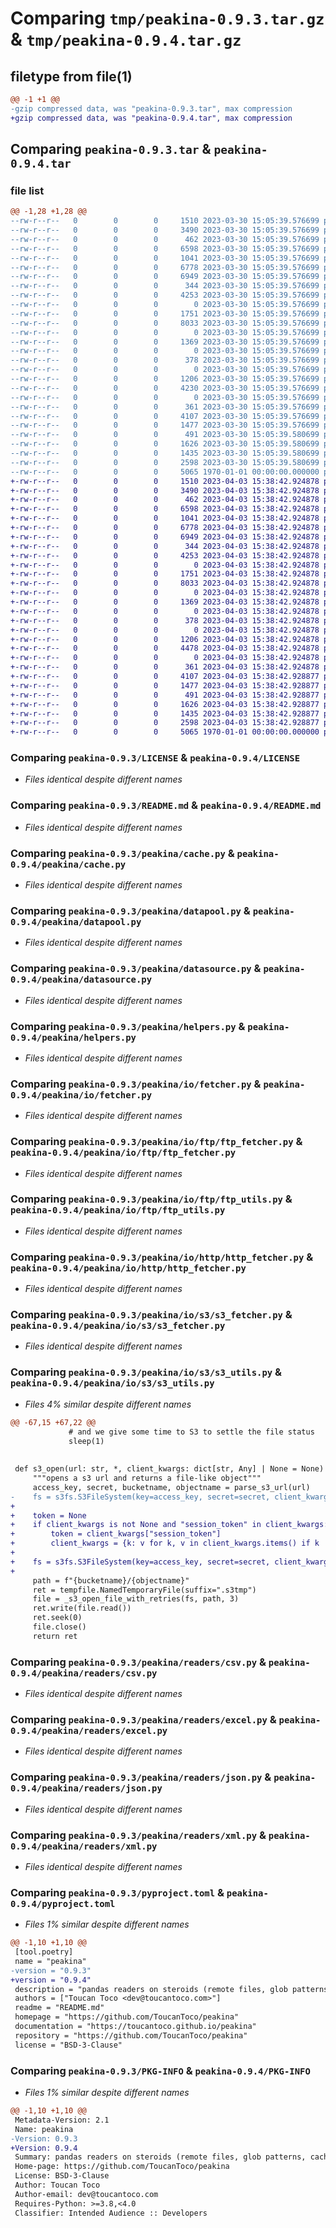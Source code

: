 # Comparing `tmp/peakina-0.9.3.tar.gz` & `tmp/peakina-0.9.4.tar.gz`

## filetype from file(1)

```diff
@@ -1 +1 @@
-gzip compressed data, was "peakina-0.9.3.tar", max compression
+gzip compressed data, was "peakina-0.9.4.tar", max compression
```

## Comparing `peakina-0.9.3.tar` & `peakina-0.9.4.tar`

### file list

```diff
@@ -1,28 +1,28 @@
--rw-r--r--   0        0        0     1510 2023-03-30 15:05:39.576699 peakina-0.9.3/LICENSE
--rw-r--r--   0        0        0     3490 2023-03-30 15:05:39.576699 peakina-0.9.3/README.md
--rw-r--r--   0        0        0      462 2023-03-30 15:05:39.576699 peakina-0.9.3/peakina/__init__.py
--rw-r--r--   0        0        0     6598 2023-03-30 15:05:39.576699 peakina-0.9.3/peakina/cache.py
--rw-r--r--   0        0        0     1041 2023-03-30 15:05:39.576699 peakina-0.9.3/peakina/datapool.py
--rw-r--r--   0        0        0     6778 2023-03-30 15:05:39.576699 peakina-0.9.3/peakina/datasource.py
--rw-r--r--   0        0        0     6949 2023-03-30 15:05:39.576699 peakina-0.9.3/peakina/helpers.py
--rw-r--r--   0        0        0      344 2023-03-30 15:05:39.576699 peakina-0.9.3/peakina/io/__init__.py
--rw-r--r--   0        0        0     4253 2023-03-30 15:05:39.576699 peakina-0.9.3/peakina/io/fetcher.py
--rw-r--r--   0        0        0        0 2023-03-30 15:05:39.576699 peakina-0.9.3/peakina/io/ftp/__init__.py
--rw-r--r--   0        0        0     1751 2023-03-30 15:05:39.576699 peakina-0.9.3/peakina/io/ftp/ftp_fetcher.py
--rw-r--r--   0        0        0     8033 2023-03-30 15:05:39.576699 peakina-0.9.3/peakina/io/ftp/ftp_utils.py
--rw-r--r--   0        0        0        0 2023-03-30 15:05:39.576699 peakina-0.9.3/peakina/io/http/__init__.py
--rw-r--r--   0        0        0     1369 2023-03-30 15:05:39.576699 peakina-0.9.3/peakina/io/http/http_fetcher.py
--rw-r--r--   0        0        0        0 2023-03-30 15:05:39.576699 peakina-0.9.3/peakina/io/local/__init__.py
--rw-r--r--   0        0        0      378 2023-03-30 15:05:39.576699 peakina-0.9.3/peakina/io/local/file_fetcher.py
--rw-r--r--   0        0        0        0 2023-03-30 15:05:39.576699 peakina-0.9.3/peakina/io/s3/__init__.py
--rw-r--r--   0        0        0     1206 2023-03-30 15:05:39.576699 peakina-0.9.3/peakina/io/s3/s3_fetcher.py
--rw-r--r--   0        0        0     4230 2023-03-30 15:05:39.576699 peakina-0.9.3/peakina/io/s3/s3_utils.py
--rw-r--r--   0        0        0        0 2023-03-30 15:05:39.576699 peakina-0.9.3/peakina/py.typed
--rw-r--r--   0        0        0      361 2023-03-30 15:05:39.576699 peakina-0.9.3/peakina/readers/__init__.py
--rw-r--r--   0        0        0     4107 2023-03-30 15:05:39.576699 peakina-0.9.3/peakina/readers/csv.py
--rw-r--r--   0        0        0     1477 2023-03-30 15:05:39.576699 peakina-0.9.3/peakina/readers/excel.py
--rw-r--r--   0        0        0      491 2023-03-30 15:05:39.580699 peakina-0.9.3/peakina/readers/geodata.py
--rw-r--r--   0        0        0     1626 2023-03-30 15:05:39.580699 peakina-0.9.3/peakina/readers/json.py
--rw-r--r--   0        0        0     1435 2023-03-30 15:05:39.580699 peakina-0.9.3/peakina/readers/xml.py
--rw-r--r--   0        0        0     2598 2023-03-30 15:05:39.580699 peakina-0.9.3/pyproject.toml
--rw-r--r--   0        0        0     5065 1970-01-01 00:00:00.000000 peakina-0.9.3/PKG-INFO
+-rw-r--r--   0        0        0     1510 2023-04-03 15:38:42.924878 peakina-0.9.4/LICENSE
+-rw-r--r--   0        0        0     3490 2023-04-03 15:38:42.924878 peakina-0.9.4/README.md
+-rw-r--r--   0        0        0      462 2023-04-03 15:38:42.924878 peakina-0.9.4/peakina/__init__.py
+-rw-r--r--   0        0        0     6598 2023-04-03 15:38:42.924878 peakina-0.9.4/peakina/cache.py
+-rw-r--r--   0        0        0     1041 2023-04-03 15:38:42.924878 peakina-0.9.4/peakina/datapool.py
+-rw-r--r--   0        0        0     6778 2023-04-03 15:38:42.924878 peakina-0.9.4/peakina/datasource.py
+-rw-r--r--   0        0        0     6949 2023-04-03 15:38:42.924878 peakina-0.9.4/peakina/helpers.py
+-rw-r--r--   0        0        0      344 2023-04-03 15:38:42.924878 peakina-0.9.4/peakina/io/__init__.py
+-rw-r--r--   0        0        0     4253 2023-04-03 15:38:42.924878 peakina-0.9.4/peakina/io/fetcher.py
+-rw-r--r--   0        0        0        0 2023-04-03 15:38:42.924878 peakina-0.9.4/peakina/io/ftp/__init__.py
+-rw-r--r--   0        0        0     1751 2023-04-03 15:38:42.924878 peakina-0.9.4/peakina/io/ftp/ftp_fetcher.py
+-rw-r--r--   0        0        0     8033 2023-04-03 15:38:42.924878 peakina-0.9.4/peakina/io/ftp/ftp_utils.py
+-rw-r--r--   0        0        0        0 2023-04-03 15:38:42.924878 peakina-0.9.4/peakina/io/http/__init__.py
+-rw-r--r--   0        0        0     1369 2023-04-03 15:38:42.924878 peakina-0.9.4/peakina/io/http/http_fetcher.py
+-rw-r--r--   0        0        0        0 2023-04-03 15:38:42.924878 peakina-0.9.4/peakina/io/local/__init__.py
+-rw-r--r--   0        0        0      378 2023-04-03 15:38:42.924878 peakina-0.9.4/peakina/io/local/file_fetcher.py
+-rw-r--r--   0        0        0        0 2023-04-03 15:38:42.924878 peakina-0.9.4/peakina/io/s3/__init__.py
+-rw-r--r--   0        0        0     1206 2023-04-03 15:38:42.924878 peakina-0.9.4/peakina/io/s3/s3_fetcher.py
+-rw-r--r--   0        0        0     4478 2023-04-03 15:38:42.924878 peakina-0.9.4/peakina/io/s3/s3_utils.py
+-rw-r--r--   0        0        0        0 2023-04-03 15:38:42.924878 peakina-0.9.4/peakina/py.typed
+-rw-r--r--   0        0        0      361 2023-04-03 15:38:42.924878 peakina-0.9.4/peakina/readers/__init__.py
+-rw-r--r--   0        0        0     4107 2023-04-03 15:38:42.928877 peakina-0.9.4/peakina/readers/csv.py
+-rw-r--r--   0        0        0     1477 2023-04-03 15:38:42.928877 peakina-0.9.4/peakina/readers/excel.py
+-rw-r--r--   0        0        0      491 2023-04-03 15:38:42.928877 peakina-0.9.4/peakina/readers/geodata.py
+-rw-r--r--   0        0        0     1626 2023-04-03 15:38:42.928877 peakina-0.9.4/peakina/readers/json.py
+-rw-r--r--   0        0        0     1435 2023-04-03 15:38:42.928877 peakina-0.9.4/peakina/readers/xml.py
+-rw-r--r--   0        0        0     2598 2023-04-03 15:38:42.928877 peakina-0.9.4/pyproject.toml
+-rw-r--r--   0        0        0     5065 1970-01-01 00:00:00.000000 peakina-0.9.4/PKG-INFO
```

### Comparing `peakina-0.9.3/LICENSE` & `peakina-0.9.4/LICENSE`

 * *Files identical despite different names*

### Comparing `peakina-0.9.3/README.md` & `peakina-0.9.4/README.md`

 * *Files identical despite different names*

### Comparing `peakina-0.9.3/peakina/cache.py` & `peakina-0.9.4/peakina/cache.py`

 * *Files identical despite different names*

### Comparing `peakina-0.9.3/peakina/datapool.py` & `peakina-0.9.4/peakina/datapool.py`

 * *Files identical despite different names*

### Comparing `peakina-0.9.3/peakina/datasource.py` & `peakina-0.9.4/peakina/datasource.py`

 * *Files identical despite different names*

### Comparing `peakina-0.9.3/peakina/helpers.py` & `peakina-0.9.4/peakina/helpers.py`

 * *Files identical despite different names*

### Comparing `peakina-0.9.3/peakina/io/fetcher.py` & `peakina-0.9.4/peakina/io/fetcher.py`

 * *Files identical despite different names*

### Comparing `peakina-0.9.3/peakina/io/ftp/ftp_fetcher.py` & `peakina-0.9.4/peakina/io/ftp/ftp_fetcher.py`

 * *Files identical despite different names*

### Comparing `peakina-0.9.3/peakina/io/ftp/ftp_utils.py` & `peakina-0.9.4/peakina/io/ftp/ftp_utils.py`

 * *Files identical despite different names*

### Comparing `peakina-0.9.3/peakina/io/http/http_fetcher.py` & `peakina-0.9.4/peakina/io/http/http_fetcher.py`

 * *Files identical despite different names*

### Comparing `peakina-0.9.3/peakina/io/s3/s3_fetcher.py` & `peakina-0.9.4/peakina/io/s3/s3_fetcher.py`

 * *Files identical despite different names*

### Comparing `peakina-0.9.3/peakina/io/s3/s3_utils.py` & `peakina-0.9.4/peakina/io/s3/s3_utils.py`

 * *Files 4% similar despite different names*

```diff
@@ -67,15 +67,22 @@
             # and we give some time to S3 to settle the file status
             sleep(1)
 
 
 def s3_open(url: str, *, client_kwargs: dict[str, Any] | None = None) -> IO[bytes]:
     """opens a s3 url and returns a file-like object"""
     access_key, secret, bucketname, objectname = parse_s3_url(url)
-    fs = s3fs.S3FileSystem(key=access_key, secret=secret, client_kwargs=client_kwargs)
+
+    token = None
+    if client_kwargs is not None and "session_token" in client_kwargs:
+        token = client_kwargs["session_token"]
+        client_kwargs = {k: v for k, v in client_kwargs.items() if k != "session_token"} or None
+
+    fs = s3fs.S3FileSystem(key=access_key, secret=secret, client_kwargs=client_kwargs, token=token)
+
     path = f"{bucketname}/{objectname}"
     ret = tempfile.NamedTemporaryFile(suffix=".s3tmp")
     file = _s3_open_file_with_retries(fs, path, 3)
     ret.write(file.read())
     ret.seek(0)
     file.close()
     return ret
```

### Comparing `peakina-0.9.3/peakina/readers/csv.py` & `peakina-0.9.4/peakina/readers/csv.py`

 * *Files identical despite different names*

### Comparing `peakina-0.9.3/peakina/readers/excel.py` & `peakina-0.9.4/peakina/readers/excel.py`

 * *Files identical despite different names*

### Comparing `peakina-0.9.3/peakina/readers/json.py` & `peakina-0.9.4/peakina/readers/json.py`

 * *Files identical despite different names*

### Comparing `peakina-0.9.3/peakina/readers/xml.py` & `peakina-0.9.4/peakina/readers/xml.py`

 * *Files identical despite different names*

### Comparing `peakina-0.9.3/pyproject.toml` & `peakina-0.9.4/pyproject.toml`

 * *Files 1% similar despite different names*

```diff
@@ -1,10 +1,10 @@
 [tool.poetry]
 name = "peakina"
-version = "0.9.3"
+version = "0.9.4"
 description = "pandas readers on steroids (remote files, glob patterns, cache, etc.)"
 authors = ["Toucan Toco <dev@toucantoco.com>"]
 readme = "README.md"
 homepage = "https://github.com/ToucanToco/peakina"
 documentation = "https://toucantoco.github.io/peakina"
 repository = "https://github.com/ToucanToco/peakina"
 license = "BSD-3-Clause"
```

### Comparing `peakina-0.9.3/PKG-INFO` & `peakina-0.9.4/PKG-INFO`

 * *Files 1% similar despite different names*

```diff
@@ -1,10 +1,10 @@
 Metadata-Version: 2.1
 Name: peakina
-Version: 0.9.3
+Version: 0.9.4
 Summary: pandas readers on steroids (remote files, glob patterns, cache, etc.)
 Home-page: https://github.com/ToucanToco/peakina
 License: BSD-3-Clause
 Author: Toucan Toco
 Author-email: dev@toucantoco.com
 Requires-Python: >=3.8,<4.0
 Classifier: Intended Audience :: Developers
```

